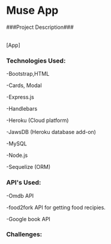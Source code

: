 
<h1>Muse App</h1>



###Project Description### <br><br>




[App]


<h3>Technologies Used:</h3>

-Bootstrap,HTML

-Cards, Modal

-Express.js

-Handlebars 

-Heroku (Cloud platform)

-JawsDB (Heroku database add-on)

-MySQL 

-Node.js 

-Sequelize (ORM)



<h3>API's Used:</h3>
-Omdb API

-food2fork API for getting food recipies.

-Google book API

<h3>Challenges:</h3>